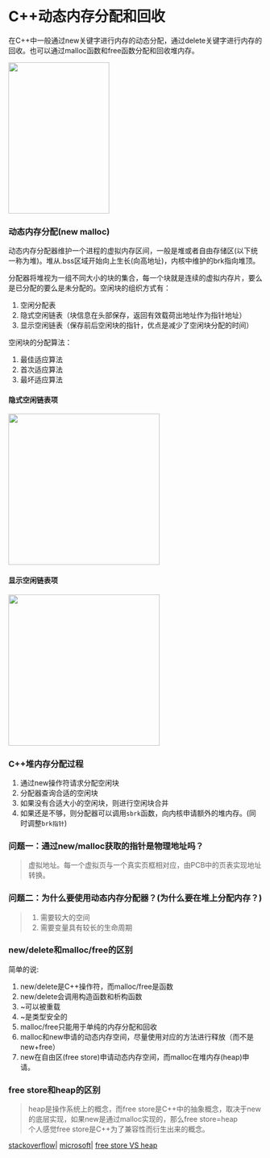 # C++动态内存分配和回收

在C++中一般通过new关键字进行内存的动态分配，通过delete关键字进行内存的回收。也可以通过malloc函数和free函数分配和回收堆内存。

<image src="https://github.com/user-attachments/assets/f09b2e08-b945-4421-85e7-9fd6f4c13b2e" width=200 height=300>

### 动态内存分配(new malloc)
动态内存分配器维护一个进程的虚拟内存区间，一般是堆或者自由存储区(以下统一称为堆)。堆从.bss区域开始向上生长(向高地址)，内核中维护的brk指向堆顶。

分配器将堆视为一组不同大小的块的集合，每一个块就是连续的虚拟内存片，要么是已分配的要么是未分配的。空闲块的组织方式有：
1. 空闲分配表 
2. 隐式空闲链表（块信息在头部保存，返回有效载荷出地址作为指针地址）
3. 显示空闲链表（保存前后空闲块的指针，优点是减少了空闲块分配的时间）

空闲块的分配算法：
1. 最佳适应算法
2. 首次适应算法
3. 最坏适应算法

#### 隐式空闲链表项
<image src="https://github.com/user-attachments/assets/275884f1-73f3-4e40-a05c-e36d17e8fd3e" width=300 height=300>

#### 显示空闲链表项
<image src="https://github.com/user-attachments/assets/ac56c602-3d7b-48f6-915a-209ad06cac83" width=300 height=300>


### C++堆内存分配过程

1. 通过new操作符请求分配空闲块
2. 分配器查询合适的空闲块
3. 如果没有合适大小的空闲块，则进行空闲块合并
4. 如果还是不够，则分配器可以调用```sbrk```函数，向内核申请额外的堆内存。(同时调整```brk指针```)



### 问题一：通过new/malloc获取的指针是物理地址吗？

> 虚拟地址。每一个虚拟页与一个真实页框相对应，由PCB中的页表实现地址转换。

### 问题二：为什么要使用动态内存分配器？(为什么要在堆上分配内存？)

> 1. 需要较大的空间
> 2. 需要变量具有较长的生命周期

### new/delete和malloc/free的区别

简单的说:
1. new/delete是C++操作符，而malloc/free是函数
2. new/delete会调用构造函数和析构函数
3. ~可以被重载
4. ~是类型安全的
5. malloc/free只能用于单纯的内存分配和回收
6. malloc和new申请的动态内存空间，尽量使用对应的方法进行释放（而不是new+free）
7. new在自由区(free store)申请动态内存空间，而malloc在堆内存(heap)申请。

### free store和heap的区别

> heap是操作系统上的概念，而free store是C++中的抽象概念，取决于new的底层实现，如果new是通过malloc实现的，那么free store=heap \
> 个人感觉free store是C++为了兼容性而衍生出来的概念。


[stackoverflow](https://stackoverflow.com/questions/240212/what-is-the-difference-between-new-delete-and-malloc-free)|
[microsoft](https://learn.microsoft.com/en-us/cpp/cpp/new-operator-cpp?view=msvc-170)|
[free store VS heap](https://www.cnblogs.com/QG-whz/p/5060894.html)
